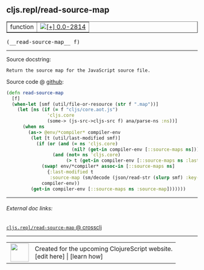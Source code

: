 ## cljs.repl/read-source-map



 <table border="1">
<tr>
<td>function</td>
<td><a href="https://github.com/cljsinfo/cljs-api-docs/tree/0.0-2814"><img valign="middle" alt="[+] 0.0-2814" title="Added in 0.0-2814" src="https://img.shields.io/badge/+-0.0--2814-lightgrey.svg"></a> </td>
</tr>
</table>


 <samp>
(__read-source-map__ f)<br>
</samp>

---





Source docstring:

```
Return the source map for the JavaScript source file.
```


Source code @ [github](https://github.com/clojure/clojurescript/blob/r3264/src/main/clojure/cljs/repl.cljc#L220-L238):

```clj
(defn read-source-map
  [f]
  (when-let [smf (util/file-or-resource (str f ".map"))]
    (let [ns (if (= f "cljs/core.aot.js")
               'cljs.core
               (some-> (js-src->cljs-src f) ana/parse-ns :ns))]
      (when ns
        (as-> @env/*compiler* compiler-env
         (let [t (util/last-modified smf)]
           (if (or (and (= ns 'cljs.core)
                        (nil? (get-in compiler-env [::source-maps ns])))
                 (and (not= ns 'cljs.core)
                      (> t (get-in compiler-env [::source-maps ns :last-modified] 0))))
             (swap! env/*compiler* assoc-in [::source-maps ns]
               {:last-modified t
                :source-map (sm/decode (json/read-str (slurp smf) :key-fn keyword))})
             compiler-env))
         (get-in compiler-env [::source-maps ns :source-map]))))))
```

<!--
Repo - tag - source tree - lines:

 <pre>
clojurescript @ r3264
└── src
    └── main
        └── clojure
            └── cljs
                └── <ins>[repl.cljc:220-238](https://github.com/clojure/clojurescript/blob/r3264/src/main/clojure/cljs/repl.cljc#L220-L238)</ins>
</pre>

-->

---



###### External doc links:

[`cljs.repl/read-source-map` @ crossclj](http://crossclj.info/fun/cljs.repl/read-source-map.html)<br>

---

 <table>
<tr><td>
<img valign="middle" align="right" width="48px" src="http://i.imgur.com/Hi20huC.png">
</td><td>
Created for the upcoming ClojureScript website.<br>
[edit here] | [learn how]
</td></tr></table>

[edit here]:https://github.com/cljsinfo/cljs-api-docs/blob/master/cljsdoc/cljs.repl/read-source-map.cljsdoc
[learn how]:https://github.com/cljsinfo/cljs-api-docs/wiki/cljsdoc-files

<!--

This information was too distracting to show to readers, but I'll leave it
commented here since it is helpful to:

- pretty-print the data used to generate this document
- and show how to retrieve that data



The API data for this symbol:

```clj
{:ns "cljs.repl",
 :name "read-source-map",
 :signature ["[f]"],
 :history [["+" "0.0-2814"]],
 :type "function",
 :full-name-encode "cljs.repl/read-source-map",
 :source {:code "(defn read-source-map\n  [f]\n  (when-let [smf (util/file-or-resource (str f \".map\"))]\n    (let [ns (if (= f \"cljs/core.aot.js\")\n               'cljs.core\n               (some-> (js-src->cljs-src f) ana/parse-ns :ns))]\n      (when ns\n        (as-> @env/*compiler* compiler-env\n         (let [t (util/last-modified smf)]\n           (if (or (and (= ns 'cljs.core)\n                        (nil? (get-in compiler-env [::source-maps ns])))\n                 (and (not= ns 'cljs.core)\n                      (> t (get-in compiler-env [::source-maps ns :last-modified] 0))))\n             (swap! env/*compiler* assoc-in [::source-maps ns]\n               {:last-modified t\n                :source-map (sm/decode (json/read-str (slurp smf) :key-fn keyword))})\n             compiler-env))\n         (get-in compiler-env [::source-maps ns :source-map]))))))",
          :title "Source code",
          :repo "clojurescript",
          :tag "r3264",
          :filename "src/main/clojure/cljs/repl.cljc",
          :lines [220 238]},
 :full-name "cljs.repl/read-source-map",
 :docstring "Return the source map for the JavaScript source file."}

```

Retrieve the API data for this symbol:

```clj
;; from Clojure REPL
(require '[clojure.edn :as edn])
(-> (slurp "https://raw.githubusercontent.com/cljsinfo/cljs-api-docs/catalog/cljs-api.edn")
    (edn/read-string)
    (get-in [:symbols "cljs.repl/read-source-map"]))
```

-->
